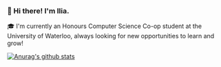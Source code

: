 ### 👋 Hi there! I'm Ilia.

<!--
**Iliaromanov/Iliaromanov** is a ✨ _special_ ✨ repository because its `README.md` (this file) appears on your GitHub profile.

Here are some ideas to get you started:

- 🔭 I’m currently working on ...
- 🌱 I’m currently learning ...
- 👯 I’m looking to collaborate on ...
- 🤔 I’m looking for help with ...
- 💬 Ask me about ...
- 📫 How to reach me: ...
- 😄 Pronouns: ...
- ⚡ Fun fact: ...
-->

🎓 I'm currently an Honours Computer Science Co-op student at the University of Waterloo, always looking for new opportunities to learn and grow! 

[![Anurag's github stats](https://github-readme-stats.vercel.app/api?username=Iliaromanov)](https://github.com/anuraghazra/github-readme-stats)

